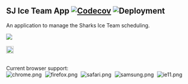 ## SJ Ice Team App [![Codecov](https://img.shields.io/codecov/c/github/mattcarlotta/SJSITApp-SSR)](https://codecov.io/gh/mattcarlotta/SJSITApp-SSR/branch/master) ![Deployment](https://github.com/mattcarlotta/SJSITApp-SSR/workflows/Deployment/badge.svg)

An application to manage the Sharks Ice Team scheduling.

<a target="_blank" rel="noopener noreferrer" href="https://sjsiceteam.com/" alt="sharksWelcome.png">
<img src="https://i.sjsiceteam.com/images/sharksWelcome.png" />
</a>

<br />
<br />

<a target="_blank" rel="noopener noreferrer" href="https://trello.com/b/39l0txdu/sjs-ice-team-app">
  <img src="https://i.imgur.com/APUzNtR.png" alt="trello.png" height="20px"></img>
</a>

<br />
<br />

Current browser support:
<br />
<img style="margin-right: 5px;" src="https://i.sjsiceteam.com/images/misc/chrome.png" alt="chrome.png" />
<img style="margin-right: 5px;" src="https://i.sjsiceteam.com/images/misc/firefox.png" alt="firefox.png" />
<img style="margin-right: 5px;" src="https://i.sjsiceteam.com/images/misc/safari.png" alt="safari.png" />
<img style="margin-right: 5px;" src="https://i.sjsiceteam.com/images/misc/samsung.png" alt="samsung.png" />
<img style="margin-right: 5px;" src="https://i.sjsiceteam.com/images/misc/ie11.png" alt="ie11.png" />
